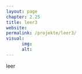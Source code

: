 ```yaml
---
layout: page
chapter: 2.25
title: leer3
website: 
permalink: /projekte/leer3/
visual:
      img: 
      alt: 
---
```


leer

